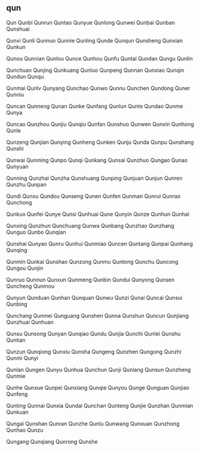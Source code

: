 qun
---

Qun Qunbi Qunrun Quntao Qunyue Qunlong Qunwei Qunbai Qunban Qunshuai

Qunxi Qunli Qunnuo Qunnie Qunling Qunde Qunqun Qunsheng Qunxian Qunkun

Qunou Qunnian Qunlou Qunce Qunhou Qunfu Quntai Qundan Qungu Qunlin

Qunchuan Qunjing Qunkuang Qunluo Qunpeng Qunnan Qunxiao Qunqin Qundun Qunqu

Qunmai Qunlv Qunyang Qunchao Qunwo Qunnu Qunchen Qundong Quner Qunniu

Quncan Qunneng Qunan Qunke Qunfang Qunlun Qunte Qundao Qunme Qunya

Quncao Qunzhou Qunjiu Qunqiu Qunfan Qunshuo Qunwen Qunxin Qunhong Qunle

Qunzeng Qunjian Qunying Qunheng Qunken Qunju Qunda Qunpu Qunshang Qunshi

Qunwai Qunming Qunpo Qunqi Qunkang Qunsai Qunzhuo Qungao Qunao Qunyuan

Qunning Qunzhai Qunzha Qunshuang Qunping Qunjuan Qunjun Qunren Qunzhu Qunpan

Qundi Qunxu Qundou Qunseng Qunen Qunfen Qunman Qunrui Qunrao Qunchong

Qunkuo Qunfei Qunye Qunsi Qunhuai Qune Qunyin Qunze Qunhun Qunhai

Qunxing Qunzhun Qunchuang Qunwa Qunbang Qunzhao Qunzhang Qunguo Qunbo   Qunqian

Qunshai Qunyao Qunru Qunhui Qunmiao Quncen Quntang Qunpai Qunhang Qunqing

Qunmin Qunkai Qunshao Qunzong Qunmu Quntong Qunchu Quncong Qungou Qunjin

Qunruo Qunnun Qunxun Qunmeng Qunbin Qundui Qunyong Qunsen Quncheng Qunmou

Qunyun Qunduan Qunhan Qunquan Qunwu Qunzi Qunai Quncai Qunsui Qunbing

Qunchang Qunmei Qunguang Qunshen Qunna Qunshun Quncun Qunjiang Qunzhuai Qunhuan

Qunsu Qunsong Qunyan Qunqiao Qundu Qunjia Qunchi Qunlei Qunshu Quntian

Qunzun Qunqiong Qunxiu Qunsha Qungeng Qunzhen Qungong Qunzhi Qunmi Qunyi

Qunlan Qungen Qunyu Qunhua Qunchun Qunji Qunlang Qunsun Qunzheng Qunmie

Qunhe Qunxue Qunpei Qunxiang Qunqie Qunyou Qunge Qunguan Qunjiao Qunfeng

Qunting Qunnai Qunxia Qundai Qunchan Qunteng Qunjie Qunzhan Qunmian Qunkuan

Qungai Qunshan Qunran Qunzhe Qunlu Qunwang Qunxuan Qunzhong Qunhao Qunzu

Qungang Qunqiang Qunrong Qunshe 